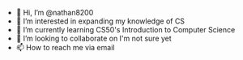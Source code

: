 - 👋 Hi, I’m @nathan8200
- 👀 I’m interested in expanding my knowledge of CS
- 🌱 I’m currently learning CS50's Introduction to Computer Science
- 💞️ I’m looking to collaborate on I'm not sure yet
- 📫 How to reach me via email

<!---
nathan8200/nathan8200 is a ✨ special ✨ repository because its `README.md` (this file) appears on your GitHub profile.
You can click the Preview link to take a look at your changes.
--->
